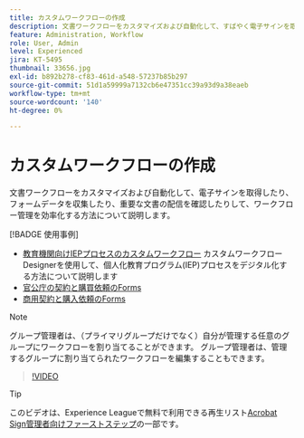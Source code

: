 ```yaml
---
title: カスタムワークフローの作成
description: 文書ワークフローをカスタマイズおよび自動化して、すばやく電子サインを取得し、フォームデータを収集する方法について説明します
feature: Administration, Workflow
role: User, Admin
level: Experienced
jira: KT-5495
thumbnail: 33656.jpg
exl-id: b892b278-cf83-461d-a548-57237b85b297
source-git-commit: 51d1a59999a7132cb6e47351cc39a93d9a38eaeb
workflow-type: tm+mt
source-wordcount: '140'
ht-degree: 0%

---
```


# カスタムワークフローの作成

文書ワークフローをカスタマイズおよび自動化して、電子サインを取得したり、フォームデータを収集したり、重要な文書の配信を確認したりして、ワークフロー管理を効率化する方法について説明します。

[!BADGE 使用事例]

* [教育機関向けIEPプロセスのカスタムワークフロー](https://experienceleague.adobe.com/docs/document-cloud-learn/sign-learning-hub/expand/recipes/edu/usecase-edu-iep.html?lang=ja)
カスタムワークフローDesignerを使用して、個人化教育プログラム(IEP)プロセスをデジタル化する方法について説明します
* [官公庁の契約と購買依頼のForms](https://experienceleague.adobe.com/docs/document-cloud-learn/sign-learning-hub/expand/recipes/gov/usecasegovcontracts.html?lang=ja)
* [商用契約と購入依頼のForms](https://experienceleague.adobe.com/docs/document-cloud-learn/sign-learning-hub/expand/recipes/com/usecasecomcontracts.html?lang=ja)

>[!NOTE]
>
>グループ管理者は、（プライマリグループだけでなく）自分が管理する任意のグループにワークフローを割り当てることができます。 グループ管理者は、管理するグループに割り当てられたワークフローを編集することもできます。

>[!VIDEO](https://video.tv.adobe.com/v/3412785?quality=12&learn=on&hidetitle=true&captions=jpn)

>[!TIP]
>
>このビデオは、Experience Leagueで無料で利用できる再生リスト[Acrobat Sign管理者向けファーストステップ](https://experienceleague.adobe.com/ja/playlists/acrobat-sign-get-started-administrators)の一部です。
